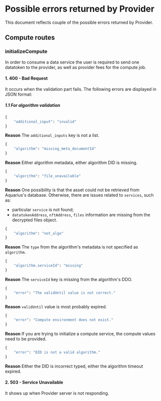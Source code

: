 <!--
Copyright 2021 Ocean Protocol Foundation
SPDX-License-Identifier: Apache-2.0
-->

# Possible errors returned by Provider

This document reflects couple of the possible errors returned by Provider.
## Compute routes

### initializeCompute

In order to consume a data service the user is required to send
one datatoken to the provider, as well as provider fees for the compute job.

#### 1. 400 - Bad Request

It occurs when the validation part fails.
The following errors are displayed in JSON format:

##### 1.1 For algorithm validation
```python
{
    "additional_input": "invalid"
}
```
**Reason** The `additional_inputs` key is not a list.

```python
{
    "algorithm": "missing_meta_documentId"
}
```
**Reason** Either algorithm metadata, either algorithm DID is missing.

```python
{
    "algorithm": "file_unavailable"
}
```
**Reason** One possibility is that the asset could not be retrieved from Aquarius's database.
Otherwise, there are issues related to `services`, such as:
- particular `service` is not found;
- `datatokenAddress`, `nftAddress`, `files` information are missing from the
decrypted files object.

```python
{
    "algorithm": "not_algo"
}
```
**Reason** The `type` from the algorithm's metadata is not specified as `algorithm`.

```python
{
    "algorithm.serviceId": "missing"
}
```
**Reason** The `serviceId` key is missing from the algorithm's DDO.






```python
{
    "error": "The validUntil value is not correct."
}
```
**Reason** `validUntil` value is most probably expired.

```python
{
    "error": "Compute environment does not exist."
}
```
**Reason** If you are trying to initialize a compute service, the compute values need to be provided.
```python
{
    "error": "DID is not a valid algorithm."
}
```
**Reason** Either the DID is incorrect typed, either the algorithm timeout expired.

#### 2. 503 - Service Unavailable

It shows up when Provider server is not responding.




